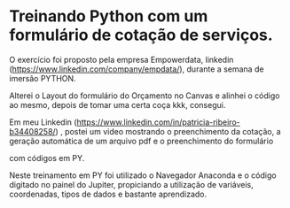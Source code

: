 # Treinando Python com um formulário de cotação de serviços.

O exercício foi proposto pela empresa Empowerdata, linkedin (https://www.linkedin.com/company/empdata/), durante a semana de imersão PYTHON.

Alterei o Layout do formulário do Orçamento no Canvas e alinhei o código ao mesmo, depois de tomar uma certa coça kkk, consegui.

Em meu Linkedin (https://www.linkedin.com/in/patricia-ribeiro-b34408258/) , postei um video mostrando o preenchimento da cotação, a geração automática de um arquivo pdf e o preenchimento do formulário  

com códigos em PY.

Neste treinamento em PY foi utilizado o Navegador Anaconda e o código digitado no painel do Jupiter, propiciando a utilização de variáveis, coordenadas, tipos de dados e bastante aprendizado.
